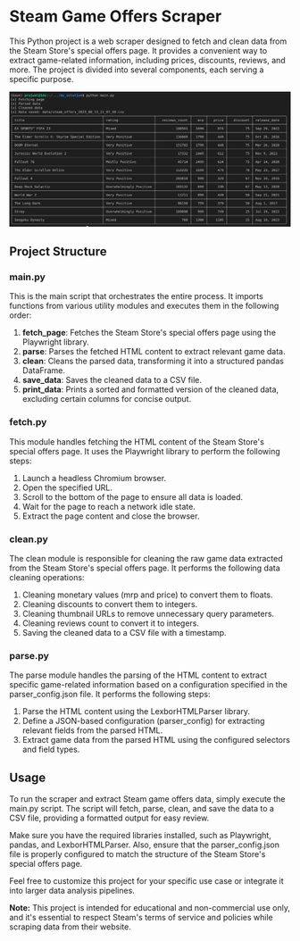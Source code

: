 # Steam Game Offers Scraper

This Python project is a web scraper designed to fetch and clean data from the Steam Store's special offers page. It provides a convenient way to extract game-related information, including prices, discounts, reviews, and more. The project is divided into several components, each serving a specific purpose.

![output](assets/output.png)

## Project Structure

### main.py

This is the main script that orchestrates the entire process. It imports functions from various utility modules and executes them in the following order:

1. **fetch_page**: Fetches the Steam Store's special offers page using the Playwright library.
2. **parse**: Parses the fetched HTML content to extract relevant game data.
3. **clean**: Cleans the parsed data, transforming it into a structured pandas DataFrame.
4. **save_data**: Saves the cleaned data to a CSV file.
5. **print_data**: Prints a sorted and formatted version of the cleaned data, excluding certain columns for concise output.

### fetch.py

This module handles fetching the HTML content of the Steam Store's special offers page. It uses the Playwright library to perform the following steps:

1. Launch a headless Chromium browser.
2. Open the specified URL.
3. Scroll to the bottom of the page to ensure all data is loaded.
4. Wait for the page to reach a network idle state.
5. Extract the page content and close the browser.

### clean.py

The clean module is responsible for cleaning the raw game data extracted from the Steam Store's special offers page. It performs the following data cleaning operations:

1. Cleaning monetary values (mrp and price) to convert them to floats.
2. Cleaning discounts to convert them to integers.
3. Cleaning thumbnail URLs to remove unnecessary query parameters.
4. Cleaning reviews count to convert it to integers.
5. Saving the cleaned data to a CSV file with a timestamp.

### parse.py

The parse module handles the parsing of the HTML content to extract specific game-related information based on a configuration specified in the parser_config.json file. It performs the following steps:

1. Parse the HTML content using the LexborHTMLParser library.
2. Define a JSON-based configuration (parser_config) for extracting relevant fields from the parsed HTML.
3. Extract game data from the parsed HTML using the configured selectors and field types.

## Usage

To run the scraper and extract Steam game offers data, simply execute the main.py script. The script will fetch, parse, clean, and save the data to a CSV file, providing a formatted output for easy review.

Make sure you have the required libraries installed, such as Playwright, pandas, and LexborHTMLParser. Also, ensure that the parser_config.json file is properly configured to match the structure of the Steam Store's special offers page.

Feel free to customize this project for your specific use case or integrate it into larger data analysis pipelines.

**Note:** This project is intended for educational and non-commercial use only, and it's essential to respect Steam's terms of service and policies while scraping data from their website.
